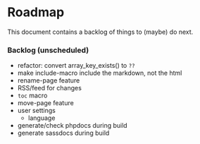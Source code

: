 # Roadmap

This document contains a backlog of things to (maybe) do next.


### Backlog (unscheduled)

* refactor: convert array_key_exists() to `??`
* make include-macro include the markdown, not the html
* rename-page feature
* RSS/feed for changes
* `toc` macro
* move-page feature
* user settings
  * language
* generate/check phpdocs during build
* generate sassdocs during build
